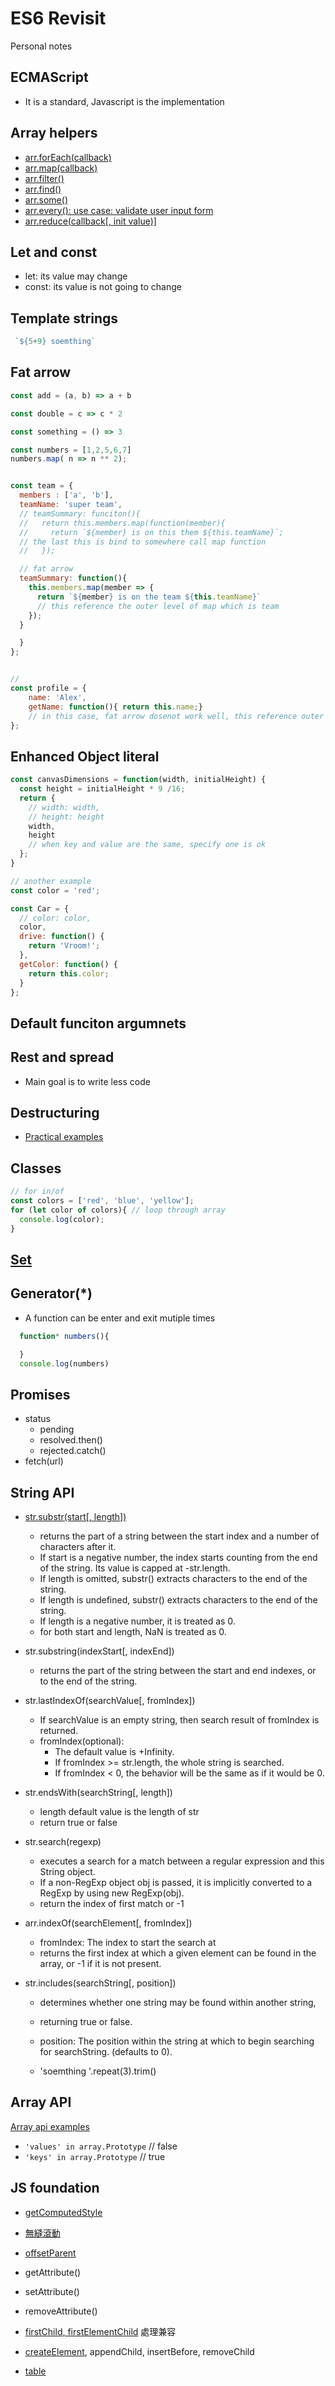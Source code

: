 # ES6 Revisit

Personal notes

## ECMAScript

- It is a standard, Javascript is the implementation

## Array helpers

- [arr.forEach(callback)](./forEach.js)
- [arr.map(callback)](./map.js)
- [arr.filter()](./filter.js)
- [arr.find()](./find.js)
- [arr.some()](./everySome.js)
- [arr.every(): use case: validate user input form](./everySome.js)
- [arr.reduce(callback[, init value)]](./reduce.js)

## Let and const

- let: its value may change
- const: its value is not going to change

## Template strings

```javascript
 `${5+9} soemthing`
```

## Fat arrow

```javascript
const add = (a, b) => a + b

const double = c => c * 2

const something = () => 3

const numbers = [1,2,5,6,7]
numbers.map( n => n ** 2);


const team = {
  members : ['a', 'b'],
  teamName: 'super team',
  // teamSummary: funciton(){
  //   return this.members.map(function(member){
  //     return `${member} is on this them ${this.teamName}`;
  // the last this is bind to somewhere call map function
  //   });

  // fat arrow
  teamSummary: function(){
    this.members.map(member => {
      return `${member} is on the team ${this.teamName}`
      // this reference the outer level of map which is team
    });
  }

  }
};


//
const profile = {
    name: 'Alex',
    getName: function(){ return this.name;}
    // in this case, fat arrow dosenot work well, this reference outer level of profile which is Window
};

```

## Enhanced Object literal

```javascript
const canvasDimensions = function(width, initialHeight) {
  const height = initialHeight * 9 /16;
  return {
    // width: width,
    // height: height
    width,
    height
    // when key and value are the same, specify one is ok
  };
}

// another example
const color = 'red';

const Car = {
  // color: color,
  color,
  drive: function() {
    return 'Vroom!';
  },
  getColor: function() {
    return this.color;
  }
};

```

## Default funciton argumnets

## Rest and spread

- Main goal is to write less code

## Destructuring

- [Practical examples](./destructuring.js)

## Classes

```javascript
// for in/of
const colors = ['red', 'blue', 'yellow'];
for (let color of colors){ // loop through array
  console.log(color);
}


```

## [Set](./set.js)


## Generator(*)

- A function can be enter and exit mutiple times

```javascript
  function* numbers(){

  }
  console.log(numbers)

```

## Promises

- status
  - pending
  - resolved.then()
  - rejected.catch()
- fetch(url)


## String API

- [str.substr(start[, length])](https://developer.mozilla.org/en-US/docs/Web/JavaScript/Reference/Global_Objects/String/substr)
  - returns the part of a string between the start index and a number of characters after it.
  - If start is a negative number, the index starts counting from the end of the string. Its value is capped at -str.length.
  - If length is omitted, substr() extracts characters to the end of the string.
  - If length is undefined, substr() extracts characters to the end of the string.
  - If length is a negative number, it is treated as 0.
  - for both start and length, NaN is treated as 0.

- str.substring(indexStart[, indexEnd])
  - returns the part of the string between the start and end indexes, or to the end of the string.

- str.lastIndexOf(searchValue[, fromIndex])
  - If searchValue is an empty string, then search result of fromIndex is returned.
  - fromIndex(optional):
    - The default value is +Infinity.
    - If fromIndex >= str.length, the whole string is searched.
    - If fromIndex < 0,  the behavior will be the same as if it would be 0.

- str.endsWith(searchString[, length])
  - length default value is the length of str
  - return true or false

- str.search(regexp)
  - executes a search for a match between a regular expression and this String object.
  - If a non-RegExp object obj is passed, it is implicitly converted to a RegExp by using new RegExp(obj).
  - return the index of first match or -1

- arr.indexOf(searchElement[, fromIndex])
  - fromIndex: The index to start the search at
  - returns the first index at which a given element can be found in the array, or -1 if it is not present.

- str.includes(searchString[, position])
  - determines whether one string may be found within another string,
  - returning true or false.
  - position: The position within the string at which to begin searching for searchString. (defaults to 0).

  - 'soemthing '.repeat(3).trim()

## Array API

[Array api examples](./arrayAPI.js)

- `'values' in array.Prototype` // false
- `'keys' in array.Prototype` // true

## JS foundation

- [getComputedStyle](./getComputedStyle.html)
- [無縫滾動](./無縫滾動.html)
- [offsetParent](https://developer.mozilla.org/en-US/docs/Web/API/HTMLElement/offsetParent)
- getAttribute()
- setAttribute()
- removeAttribute()
- [firstChild, firstElementChild](./firstChild.html) 處理兼容
- [createElement](./createElement.html), appendChild, insertBefore, removeChild

- [table](./table.html)